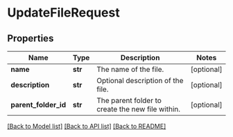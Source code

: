 # UpdateFileRequest


## Properties
Name | Type | Description | Notes
------------ | ------------- | ------------- | -------------
**name** | **str** | The name of the file. | [optional] 
**description** | **str** | Optional description of the file. | [optional] 
**parent_folder_id** | **str** | The parent folder to create the new file within. | [optional] 

[[Back to Model list]](../../README.md#documentation-for-models) [[Back to API list]](../../README.md#documentation-for-api-endpoints) [[Back to README]](../../README.md)


